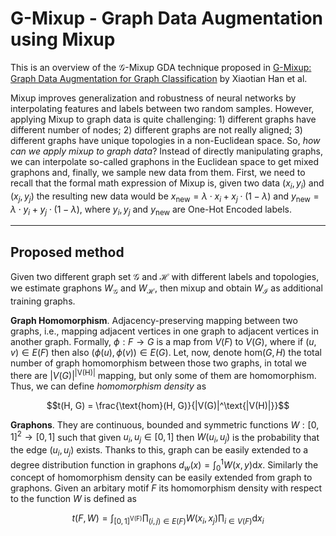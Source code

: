 # G-Mixup - Graph Data Augmentation using Mixup

This is an overview of the $\mathcal{G}$-Mixup GDA technique proposed in [G-Mixup: Graph Data Augmentation for Graph Classification](https://arxiv.org/pdf/2202.07179.pdf) by Xiaotian Han et al. 

Mixup improves generalization and robustness of neural networks by interpolating features and labels between two random samples. However, applying Mixup to graph data is quite challenging: 1) different graphs have different number of nodes; 2) different graphs are not really aligned; 3) different graphs have unique topologies in a non-Euclidean space. So, *how can we apply mixup to graph data*? Instead of directly manipulating graphs, we can interpolate so-called graphons in the Euclidean space to get mixed graphons and, finally, we sample new data from them. First, we need to recall that the formal math expression of Mixup is, given two data $(x_i, y_i)$ and $(x_j, y_j)$ the resulting new data would be $x_\text{new} = \lambda \cdot x_i + x_j \cdot (1 - \lambda)$ and $y_\text{new} = \lambda \cdot y_i + y_j \cdot (1 - \lambda)$, where $y_i, y_j$ and $y_\text{new}$ are One-Hot Encoded labels. 

---

## Proposed method

Given two different graph set $\mathcal{G}$ and $\mathcal{H}$ with different labels and topologies, we estimate graphons $W_\mathcal{G}$ and $W_\mathcal{H}$, then mixup and obtain $W_\mathcal{I}$ as additional training graphs. 

**Graph Homomorphism**. Adjacency-preserving mapping between two graphs, i.e., mapping adjacent vertices in one graph to adjacent vertices in another graph. Formally, $\phi : F \to G$ is a map from $V(F)$ to $V(G)$, where if $(u, v) \in E(F)$ then also $(\phi(u), \phi(v)) \in E(G)$. Let, now, denote $\text{hom}(G, H)$ the total number of graph homomorphism between those two graphs, in total we there are $|V(G)|^\text{|V(H)|}$ mapping, but only some of them are homomorphism. Thus, we can define *homomorphism density* as 

$$t(H, G) = \frac{\text{hom}(H, G)}{|V(G)|^\text{|V(H)|}}$$

**Graphons**. They are continuous, bounded and symmetric functions $W : [0,1]^2 \to [0, 1]$ such that given $u_i, u_j \in [0, 1]$ then $W(u_i, u_j)$ is the probability that the edge $(u_i, u_j)$ exists. Thanks to this, graph can be easily extended to a degree distribution function in graphons $d_w (x) = \int_0^1 W(x, y) \mathrm{d}x$. Similarly the concept of homomorphism density can be easily extended from graph to graphons. Given an arbitary motif $F$ its homomorphism density with respect to the function $W$ is defined as 

$$t(F, W) = \int_{[0,1]^\text{V(F)}} \prod_{(i, j) \in E(F)} W(x_i, x_j) \prod_{i \in V(F)}\mathrm{d}x_i$$